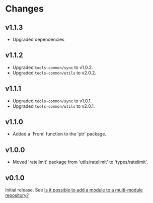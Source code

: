 # Changes

## v1.1.3

- Upgraded dependencies

## v1.1.2

- Upgraded `tools-common/sync` to v1.0.2.
- Upgraded `tools-common/utils` to v2.0.2.

## v1.1.1

- Upgraded `tools-common/sync` to v1.0.1.
- Upgraded `tools-common/utils` to v2.0.1.

## v1.1.0

- Added a 'From' function to the 'ptr' package.

## v1.0.0

- Moved 'ratelimit' package from 'utils/ratelimit' to 'types/ratelimit'.

## v0.1.0

Initial release. See [Is it possible to add a module to a multi-module
repository?](https://github.com/golang/go/wiki/Modules#is-it-possible-to-add-a-module-to-a-multi-module-repository.)
